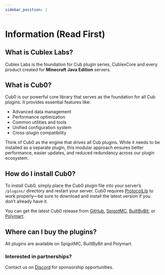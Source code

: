 ```yaml
---
sidebar_position: 1
---
```


# Information (Read First)

## What is Cublex Labs?

Cublex Labs is the foundation for Cub plugin series, CublexCore and every product created for **Minecraft Java Edition** servers.

## What is Cub0?

Cub0 is our powerful core library that serves as the foundation for all Cub plugins. It provides essential features like:

- Advanced data management
- Performance optimization
- Common utilities and tools
- Unified configuration system
- Cross-plugin compatibility

Think of Cub0 as the engine that drives all Cub plugins. While it needs to be installed as a separate plugin, this modular approach ensures better performance, easier updates, and reduced redundancy across our plugin ecosystem.

## How do I install Cub0?

To install Cub0, simply place the Cub0 plugin file into your server’s `/plugins/` directory and restart your server. Cub0 requires [ProtocolLib](https://www.spigotmc.org/resources/protocollib.1997/) to work properly—be sure to download and install the latest version if you don’t already have it.

You can get the latest Cub0 release from [GitHub](https://github.com/), [SpigotMC](https://www.spigotmc.org/), [BuiltByBit](https://builtbybit.com/), or [Polymart](https://polymart.org/).

## Where can I buy the plugins?

All plugins are available on SpigotMC, BuiltByBit and Polymart.

### Interested in partnerships?

Contact us on [Discord](https://discord.gg/Hqq3CdnenN) for sponsorship opportunities.
